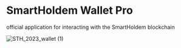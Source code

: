 # SmartHoldem Wallet Pro

official application for interacting with the SmartHoldem blockchain

![STH_2023_wallet (1)](https://github.com/smartholdem/wallet-pro/assets/9394904/af37a619-0543-4768-a562-6e4f3557d9c9)
